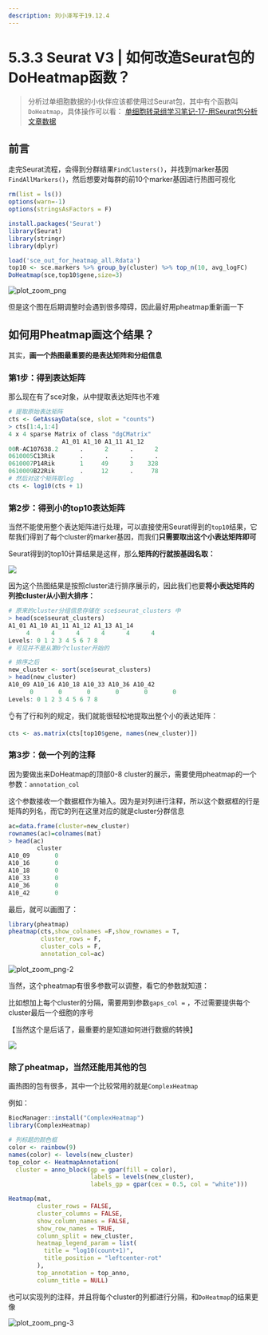 ```yaml
---
description: 刘小泽写于19.12.4
---
```


# 5.3.3 Seurat V3 \| 如何改造Seurat包的DoHeatmap函数？

> 分析过单细胞数据的小伙伴应该都使用过Seurat包，其中有个函数叫`DoHeatmap`，具体操作可以看： [单细胞转录组学习笔记-17-用Seurat包分析文章数据](https://www.jianshu.com/p/f6f54ce92e24)

## 前言

走完Seurat流程，会得到分群结果`FindClusters()`，并找到marker基因`FindAllMarkers()`，然后想要对每群的前10个marker基因进行热图可视化

```r
rm(list = ls()) 
options(warn=-1) 
options(stringsAsFactors = F)

install.packages('Seurat')
library(Seurat)
library(stringr)   
library(dplyr)  

load('sce_out_for_heatmap_all.Rdata')
top10 <- sce.markers %>% group_by(cluster) %>% top_n(10, avg_logFC)
DoHeatmap(sce,top10$gene,size=3)
```

![plot\_zoom\_png](https://jieandze1314-1255603621.cos.ap-guangzhou.myqcloud.com/blog/2019-12-04-071009.png)

但是这个图在后期调整时会遇到很多障碍，因此最好用pheatmap重新画一下

## 如何用Pheatmap画这个结果？

其实，**画一个热图最重要的是表达矩阵和分组信息**

### **第1步：得到表达矩阵**

那么现在有了sce对象，从中提取表达矩阵也不难

```r
# 提取原始表达矩阵
cts <- GetAssayData(sce, slot = "counts")
> cts[1:4,1:4]
4 x 4 sparse Matrix of class "dgCMatrix"
               A1_01 A1_10 A1_11 A1_12
00R-AC107638.2      .      2      .      2
0610005C13Rik       .      .      .      .
0610007P14Rik       1     49      3    328
0610009B22Rik       .     12      .     78
# 然后对这个矩阵取log
cts <- log10(cts + 1)
```

### **第2步：得到小的top10表达矩阵**

当然不能使用整个表达矩阵进行处理，可以直接使用Seurat得到的`top10`结果，它帮我们得到了每个cluster的marker基因，而我们**只需要取出这个小表达矩阵即可**

Seurat得到的top10计算结果是这样，那么**矩阵的行就按基因名取：**

![](https://jieandze1314-1255603621.cos.ap-guangzhou.myqcloud.com/blog/2019-12-04-072247.png)

因为这个热图结果是按照cluster进行排序展示的，因此我们也要**将小表达矩阵的列按cluster从小到大排序：**

```r
# 原来的cluster分组信息存储在 sce$seurat_clusters 中
> head(sce$seurat_clusters)
A1_01 A1_10 A1_11 A1_12 A1_13 A1_14 
     4      4      4      4      4      4 
Levels: 0 1 2 3 4 5 6 7 8
# 可见并不是从第0个cluster开始的

# 排序之后
new_cluster <- sort(sce$seurat_clusters)
> head(new_cluster)
A10_09 A10_16 A10_18 A10_33 A10_36 A10_42 
      0       0       0       0       0       0 
Levels: 0 1 2 3 4 5 6 7 8
```

👌有了行和列的规定，我们就能很轻松地提取出整个小的表达矩阵：

```r
cts <- as.matrix(cts[top10$gene, names(new_cluster)])
```

### **第3步：做一个列的注释**

因为要做出来DoHeatmap的顶部0-8 cluster的展示，需要使用pheatmap的一个参数：`annotation_col`

这个参数接收一个数据框作为输入。因为是对列进行注释，所以这个数据框的行是矩阵的列名，而它的列在这里对应的就是cluster分群信息

```r
ac=data.frame(cluster=new_cluster)
rownames(ac)=colnames(mat)
> head(ac)
        cluster
A10_09       0
A10_16       0
A10_18       0
A10_33       0
A10_36       0
A10_42       0
```

最后，就可以画图了：

```r
library(pheatmap)
pheatmap(cts,show_colnames =F,show_rownames = T,
         cluster_rows = F,
         cluster_cols = F,
         annotation_col=ac)
```

![plot\_zoom\_png-2](https://jieandze1314-1255603621.cos.ap-guangzhou.myqcloud.com/blog/2019-12-04-073859.png)

当然，这个pheatmap有很多参数可以调整，看它的参数就知道：

比如想加上每个cluster的分隔，需要用到参数`gaps_col =` ，不过需要提供每个cluster最后一个细胞的序号

【当然这个是后话了，最重要的是知道如何进行数据的转换】

![](https://jieandze1314-1255603621.cos.ap-guangzhou.myqcloud.com/blog/2019-12-04-073958.png)

### 除了pheatmap，当然还能用其他的包

画热图的包有很多，其中一个比较常用的就是`ComplexHeatmap`

例如：

```r
BiocManager::install("ComplexHeatmap")
library(ComplexHeatmap)

# 列标题的颜色框
color <- rainbow(9)
names(color) <- levels(new_cluster)
top_color <- HeatmapAnnotation(
  cluster = anno_block(gp = gpar(fill = color), 
                       labels = levels(new_cluster), 
                       labels_gp = gpar(cex = 0.5, col = "white"))) 

Heatmap(mat,
        cluster_rows = FALSE,
        cluster_columns = FALSE,
        show_column_names = FALSE,
        show_row_names = TRUE,
        column_split = new_cluster,
        heatmap_legend_param = list(
          title = "log10(count+1)",
          title_position = "leftcenter-rot"
        ),
        top_annotation = top_anno,
        column_title = NULL)
```

也可以实现列的注释，并且将每个cluster的列都进行分隔，和`DoHeatmap`的结果更像

![plot\_zoom\_png-3](https://jieandze1314-1255603621.cos.ap-guangzhou.myqcloud.com/blog/2019-12-04-075333.png)

